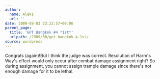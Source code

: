 ```yaml
---
author:
  name: Aleks
  url: ''
date: 2009-08-03 23:22:57+00:00
parent_page:
  title: 'GPT Bangkok #4 *1st*'
  urlpath: /2009/08/gpt-bangkok-4-1st/
source: wordpress
---
```


Congrats (again)!But I think the judge was correct. Resolution of Harm's Way's effect would only occur after combat damage assignment right? So during assignment, you cannot assign trample damage since there's not enough damage for it to be lethal.